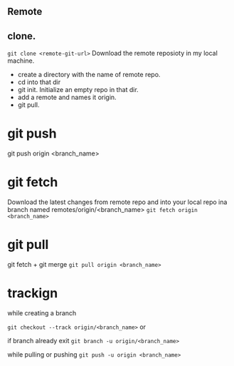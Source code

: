 ## Remote



## clone.
  `git clone <remote-git-url>`
  Download the remote reposioty in my local machine.
 - create a directory with the name of remote repo.
 - cd into that dir
 - git init. Initialize an empty repo in that dir.
 - add a remote  <remote-git-url> and names it origin.
 - git pull.

# git push
  git push origin <branch_name>


# git fetch
  Download the latest changes from remote repo and into your local repo ina branch named  remotes/origin/<branch_name>
  `git fetch origin <branch_name>`
# git pull
  git fetch + git merge
  `git pull origin <branch_name>`


# trackign

while creating a branch

`git checkout --track origin/<branch_name>`
 or

if branch already exit
`git branch -u origin/<branch_name>`

while pulling or pushing
`git push -u origin <branch_name>`
